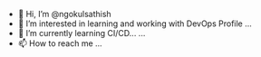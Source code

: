 - 👋 Hi, I’m @ngokulsathish
- 👀 I’m interested in learning and working with DevOps Profile ...
- 🌱 I’m currently learning CI/CD... ...
- 📫 How to reach me ...

<!---
ngokulsathish/ngokulsathish is a ✨ special ✨ repository because its `README.md` (this file) appears on your GitHub profile.
You can click the Preview link to take a look at your changes.
--->
